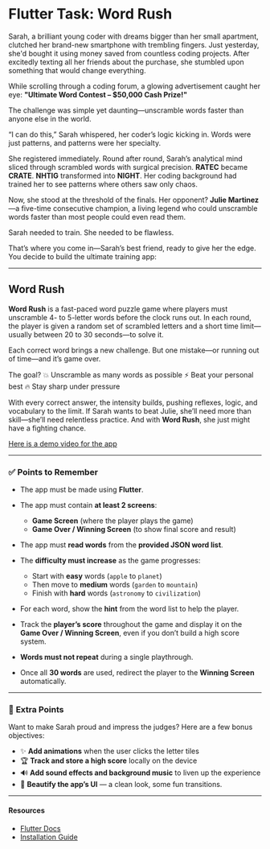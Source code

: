 # **Flutter Task: Word Rush**

Sarah, a brilliant young coder with dreams bigger than her small apartment, clutched her brand-new smartphone with trembling fingers. Just yesterday, she'd bought it using money saved from countless coding projects. After excitedly texting all her friends about the purchase, she stumbled upon something that would change everything.

While scrolling through a coding forum, a glowing advertisement caught her eye:
**"Ultimate Word Contest – \$50,000 Cash Prize!"**

The challenge was simple yet daunting—unscramble words faster than anyone else in the world.

“I can do this,” Sarah whispered, her coder’s logic kicking in. Words were just patterns, and patterns were her specialty.

She registered immediately. Round after round, Sarah’s analytical mind sliced through scrambled words with surgical precision. **RATEC** became **CRATE**. **NHTIG** transformed into **NIGHT**. Her coding background had trained her to see patterns where others saw only chaos.

Now, she stood at the threshold of the finals. Her opponent? **Julie Martinez**—a five-time consecutive champion, a living legend who could unscramble words faster than most people could even read them.

Sarah needed to train. She needed to be flawless.

That’s where you come in—Sarah’s best friend, ready to give her the edge. You decide to build the ultimate training app:

---

## **Word Rush**

**Word Rush** is a fast-paced word puzzle game where players must unscramble 4- to 5-letter words before the clock runs out. In each round, the player is given a random set of scrambled letters and a short time limit—usually between 20 to 30 seconds—to solve it.

Each correct word brings a new challenge. But one mistake—or running out of time—and it’s game over.

The goal?
💥 Unscramble as many words as possible
⚡ Beat your personal best
🔥 Stay sharp under pressure

With every correct answer, the intensity builds, pushing reflexes, logic, and vocabulary to the limit. If Sarah wants to beat Julie, she’ll need more than skill—she’ll need relentless practice. And with **Word Rush**, she just might have a fighting chance.

[Here is a demo video for the app](https://drive.google.com/file/d/1TagBZyptUNzwidoVnse270665_ddPmhZ/view?usp=sharing)


---

### ✅ **Points to Remember**

* The app must be made using **Flutter**.

* The app must contain **at least 2 screens**:

  * **Game Screen** (where the player plays the game)
  * **Game Over / Winning Screen** (to show final score and result)

* The app must **read words** from the **provided JSON word list**.

* The **difficulty must increase** as the game progresses:

  * Start with **easy** words (`apple` to `planet`)
  * Then move to **medium** words (`garden` to `mountain`)
  * Finish with **hard** words (`astronomy` to `civilization`)

* For each word, show the **hint** from the word list to help the player.

* Track the **player’s score** throughout the game and display it on the **Game Over / Winning Screen**, even if you don’t build a high score system.

* **Words must not repeat** during a single playthrough.

* Once all **30 words** are used, redirect the player to the **Winning Screen** automatically.

---

### 🌟 **Extra Points**
Want to make Sarah proud and impress the judges? Here are a few bonus objectives:

* ✨ **Add animations** when the user clicks the letter tiles
* 🏆 **Track and store a high score** locally on the device
* 🔊 **Add sound effects and background music** to liven up the experience
* 🎨 **Beautify the app’s UI** — a clean look, some fun transitions.

---
#### Resources
- [Flutter Docs](https://docs.flutter.dev/)
- [Installation Guide](https://www.dhiwise.com/post/a-step-by-step-guide-to-installing-and-configuring-flutter)
